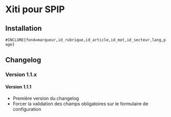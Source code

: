 # Xiti pour SPIP

## Installation

`#INCLURE{fond=marqueur,id_rubrique,id_article,id_mot,id_secteur,lang,page}`


## Changelog


### Version 1.1.x 

#### Version 1.1.1

* Première version du changelog
* Forcer la validation des champs obligatoires sur le formulaire de configuration